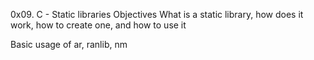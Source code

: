 0x09. C - Static libraries
Objectives 
What is a static library, how does it work, how to create one, and how to use it

Basic usage of ar, ranlib, nm

